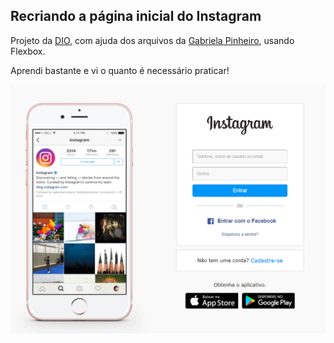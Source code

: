 ## Recriando a página inicial do Instagram



Projeto da [DIO](https://web.digitalinnovation.one), com ajuda dos arquivos da [Gabriela Pinheiro](http://www.github.com/SpruceGabriela), usando Flexbox.

Aprendi bastante e vi o quanto é necessário praticar!



![](https://github.com/tbcarreiro/projeto-recriando-instagram/blob/master/img/Captura%20de%20tela%202021-04-02%20212625.png)
